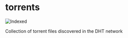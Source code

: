 torrents 
========
![Indexed](https://img.shields.io/badge/indexed-196676-blue)

Collection of torrent files discovered in the DHT network
